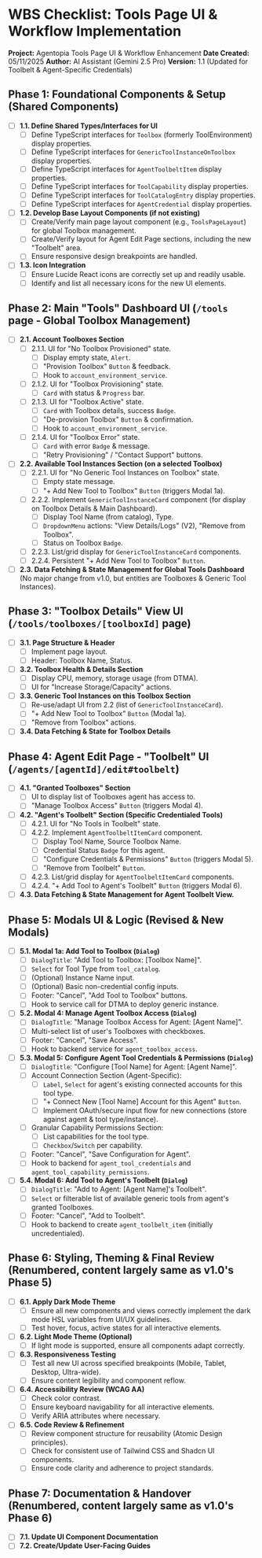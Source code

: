 # WBS Checklist: Tools Page UI & Workflow Implementation

**Project:** Agentopia Tools Page UI & Workflow Enhancement
**Date Created:** 05/11/2025
**Author:** AI Assistant (Gemini 2.5 Pro)
**Version:** 1.1 (Updated for Toolbelt & Agent-Specific Credentials)

## Phase 1: Foundational Components & Setup (Shared Components)

- [ ] **1.1. Define Shared Types/Interfaces for UI**
    - [ ] Define TypeScript interfaces for `Toolbox` (formerly ToolEnvironment) display properties.
    - [ ] Define TypeScript interfaces for `GenericToolInstanceOnToolbox` display properties.
    - [ ] Define TypeScript interfaces for `AgentToolbeltItem` display properties.
    - [ ] Define TypeScript interfaces for `ToolCapability` display properties.
    - [ ] Define TypeScript interfaces for `ToolCatalogEntry` display properties.
    - [ ] Define TypeScript interfaces for `AgentCredential` display properties.
- [ ] **1.2. Develop Base Layout Components (if not existing)**
    - [ ] Create/Verify main page layout component (e.g., `ToolsPageLayout`) for global Toolbox management.
    - [ ] Create/Verify layout for Agent Edit Page sections, including the new "Toolbelt" area.
    - [ ] Ensure responsive design breakpoints are handled.
- [ ] **1.3. Icon Integration**
    - [ ] Ensure Lucide React icons are correctly set up and readily usable.
    - [ ] Identify and list all necessary icons for the new UI elements.

## Phase 2: Main "Tools" Dashboard UI (`/tools` page - Global Toolbox Management)

- [ ] **2.1. Account Toolboxes Section**
    - [ ] 2.1.1. UI for "No Toolbox Provisioned" state.
        - [ ] Display empty state, `Alert`.
        - [ ] "Provision Toolbox" `Button` & feedback.
        - [ ] Hook to `account_environment_service`.
    - [ ] 2.1.2. UI for "Toolbox Provisioning" state.
        - [ ] `Card` with status & `Progress` bar.
    - [ ] 2.1.3. UI for "Toolbox Active" state.
        - [ ] `Card` with Toolbox details, success `Badge`.
        - [ ] "De-provision Toolbox" `Button` & confirmation.
        - [ ] Hook to `account_environment_service`.
    - [ ] 2.1.4. UI for "Toolbox Error" state.
        - [ ] `Card` with error `Badge` & message.
        - [ ] "Retry Provisioning" / "Contact Support" buttons.
- [ ] **2.2. Available Tool Instances Section (on a selected Toolbox)**
    - [ ] 2.2.1. UI for "No Generic Tool Instances on Toolbox" state.
        - [ ] Empty state message.
        - [ ] "+ Add New Tool to Toolbox" `Button` (triggers Modal 1a).
    - [ ] 2.2.2. Implement `GenericToolInstanceCard` component (for display on Toolbox Details & Main Dashboard).
        - [ ] Display Tool Name (from catalog), Type.
        - [ ] `DropdownMenu` actions: "View Details/Logs" (V2), "Remove from Toolbox".
        - [ ] Status on Toolbox `Badge`.
    - [ ] 2.2.3. List/grid display for `GenericToolInstanceCard` components.
    - [ ] 2.2.4. Persistent "+ Add New Tool to Toolbox" `Button`.
- [ ] **2.3. Data Fetching & State Management for Global Tools Dashboard** (No major change from v1.0, but entities are Toolboxes & Generic Tool Instances).

## Phase 3: "Toolbox Details" View UI (`/tools/toolboxes/[toolboxId]` page)

- [ ] **3.1. Page Structure & Header**
    - [ ] Implement page layout.
    - [ ] Header: Toolbox Name, Status.
- [ ] **3.2. Toolbox Health & Details Section**
    - [ ] Display CPU, memory, storage usage (from DTMA).
    - [ ] UI for "Increase Storage/Capacity" actions.
- [ ] **3.3. Generic Tool Instances on this Toolbox Section**
    - [ ] Re-use/adapt UI from 2.2 (list of `GenericToolInstanceCard`).
    - [ ] "+ Add New Tool to Toolbox" `Button` (Modal 1a).
    - [ ] "Remove from Toolbox" actions.
- [ ] **3.4. Data Fetching & State for Toolbox Details**

## Phase 4: Agent Edit Page - "Toolbelt" UI (`/agents/[agentId]/edit#toolbelt`)

- [ ] **4.1. "Granted Toolboxes" Section**
    - [ ] UI to display list of Toolboxes agent has access to.
    - [ ] "Manage Toolbox Access" `Button` (triggers Modal 4).
- [ ] **4.2. "Agent's Toolbelt" Section (Specific Credentialed Tools)**
    - [ ] 4.2.1. UI for "No Tools in Toolbelt" state.
    - [ ] 4.2.2. Implement `AgentToolbeltItemCard` component.
        - [ ] Display Tool Name, Source Toolbox Name.
        - [ ] Credential Status `Badge` for this agent.
        - [ ] "Configure Credentials & Permissions" `Button` (triggers Modal 5).
        - [ ] "Remove from Toolbelt" `Button`.
    - [ ] 4.2.3. List/grid display for `AgentToolbeltItemCard` components.
    - [ ] 4.2.4. "+ Add Tool to Agent's Toolbelt" `Button` (triggers Modal 6).
- [ ] **4.3. Data Fetching & State Management for Agent Toolbelt View.**

## Phase 5: Modals UI & Logic (Revised & New Modals)

- [ ] **5.1. Modal 1a: Add Tool to Toolbox (`Dialog`)**
    - [ ] `DialogTitle`: "Add Tool to Toolbox: [Toolbox Name]".
    - [ ] `Select` for Tool Type from `tool_catalog`.
    - [ ] (Optional) Instance Name input.
    - [ ] (Optional) Basic non-credential config inputs.
    - [ ] Footer: "Cancel", "Add Tool to Toolbox" buttons.
    - [ ] Hook to service call for DTMA to deploy generic instance.
- [ ] **5.2. Modal 4: Manage Agent Toolbox Access (`Dialog`)**
    - [ ] `DialogTitle`: "Manage Toolbox Access for Agent: [Agent Name]".
    - [ ] Multi-select list of user's Toolboxes with checkboxes.
    - [ ] Footer: "Cancel", "Save Access".
    - [ ] Hook to backend service for `agent_toolbox_access`.
- [ ] **5.3. Modal 5: Configure Agent Tool Credentials & Permissions (`Dialog`)**
    - [ ] `DialogTitle`: "Configure [Tool Name] for Agent: [Agent Name]".
    - [ ] Account Connection Section (Agent-Specific):
        - [ ] `Label`, `Select` for agent's existing connected accounts for this tool type.
        - [ ] "+ Connect New [Tool Name] Account for this Agent" `Button`.
        - [ ] Implement OAuth/secure input flow for new connections (store against agent & tool type/instance).
    - [ ] Granular Capability Permissions Section:
        - [ ] List capabilities for the tool type.
        - [ ] `Checkbox`/`Switch` per capability.
    - [ ] Footer: "Cancel", "Save Configuration for Agent".
    - [ ] Hook to backend for `agent_tool_credentials` and `agent_tool_capability_permissions`.
- [ ] **5.4. Modal 6: Add Tool to Agent's Toolbelt (`Dialog`)**
    - [ ] `DialogTitle`: "Add to Agent: [Agent Name]'s Toolbelt".
    - [ ] `Select` or filterable list of available generic tools from agent's granted Toolboxes.
    - [ ] Footer: "Cancel", "Add to Toolbelt".
    - [ ] Hook to backend to create `agent_toolbelt_item` (initially uncredentialed).

## Phase 6: Styling, Theming & Final Review (Renumbered, content largely same as v1.0's Phase 5)

- [ ] **6.1. Apply Dark Mode Theme**
    - [ ] Ensure all new components and views correctly implement the dark mode HSL variables from UI/UX guidelines.
    - [ ] Test hover, focus, active states for all interactive elements.
- [ ] **6.2. Light Mode Theme (Optional)**
    - [ ] If light mode is supported, ensure all components adapt correctly.
- [ ] **6.3. Responsiveness Testing**
    - [ ] Test all new UI across specified breakpoints (Mobile, Tablet, Desktop, Ultra-wide).
    - [ ] Ensure content legibility and component reflow.
- [ ] **6.4. Accessibility Review (WCAG AA)**
    - [ ] Check color contrast.
    - [ ] Ensure keyboard navigability for all interactive elements.
    - [ ] Verify ARIA attributes where necessary.
- [ ] **6.5. Code Review & Refinement**
    - [ ] Review component structure for reusability (Atomic Design principles).
    - [ ] Check for consistent use of Tailwind CSS and Shadcn UI components.
    - [ ] Ensure code clarity and adherence to project standards.

## Phase 7: Documentation & Handover (Renumbered, content largely same as v1.0's Phase 6)

- [ ] **7.1. Update UI Component Documentation**
- [ ] **7.2. Create/Update User-Facing Guides** 